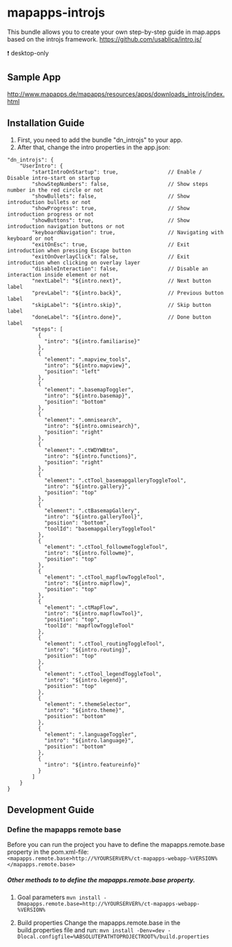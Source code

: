 # mapapps-introjs
This bundle allows you to create your own step-by-step guide in map.apps based on the introjs framework.
https://github.com/usablica/intro.js/

:heavy_exclamation_mark: desktop-only

Sample App
------------------
http://www.mapapps.de/mapapps/resources/apps/downloads_introjs/index.html

Installation Guide
------------------

1. First, you need to add the bundle "dn_introjs" to your app.
2. After that, change the intro properties in the app.json:

```
"dn_introjs": {
    "UserIntro": {
        "startIntroOnStartup": true,                // Enable / Disable intro-start on startup
        "showStepNumbers": false,                   // Show steps number in the red circle or not
        "showBullets": false,                       // Show introduction bullets or not
        "showProgress": true,                       // Show introduction progress or not
        "showButtons": true,                        // Show introduction navigation buttons or not
        "keyboardNavigation": true,                 // Navigating with keyboard or not
        "exitOnEsc": true,                          // Exit introduction when pressing Escape button
        "exitOnOverlayClick": false,                // Exit introduction when clicking on overlay layer
        "disableInteraction": false,                // Disable an interaction inside element or not
        "nextLabel": "${intro.next}",               // Next button label
        "prevLabel": "${intro.back}",               // Previous button label
        "skipLabel": "${intro.skip}",               // Skip button label
        "doneLabel": "${intro.done}",               // Done button label
        "steps": [
          {
            "intro": "${intro.familiarise}"
          },
          {
            "element": ".mapview_tools",
            "intro": "${intro.mapview}",
            "position": "left"
          },
          {
            "element": ".basemapToggler",
            "intro": "${intro.basemap}",
            "position": "bottom"
          },
          {
            "element": ".omnisearch",
            "intro": "${intro.omnisearch}",
            "position": "right"
          },
          {
            "element": ".ctWDYWBtn",
            "intro": "${intro.functions}",
            "position": "right"
          },
          {
            "element": ".ctTool_basemapgalleryToggleTool",
            "intro": "${intro.gallery}",
            "position": "top"
          },
          {
            "element": ".ctBasemapGallery",
            "intro": "${intro.galleryTool}",
            "position": "bottom",
            "toolId": "basemapgalleryToggleTool"
          },
          {
            "element": ".ctTool_followmeToggleTool",
            "intro": "${intro.followme}",
            "position": "top"
          },
          {
            "element": ".ctTool_mapflowToggleTool",
            "intro": "${intro.mapflow}",
            "position": "top"
          },
          {
            "element": ".ctMapFlow",
            "intro": "${intro.mapflowTool}",
            "position": "top",
            "toolId": "mapflowToggleTool"
          },
          {
            "element": ".ctTool_routingToggleTool",
            "intro": "${intro.routing}",
            "position": "top"
          },
          {
            "element": ".ctTool_legendToggleTool",
            "intro": "${intro.legend}",
            "position": "top"
          },
          {
            "element": ".themeSelector",
            "intro": "${intro.theme}",
            "position": "bottom"
          },
          {
            "element": ".languageToggler",
            "intro": "${intro.language}",
            "position": "bottom"
          },
          {
            "intro": "${intro.featureinfo}"
          }
        ]
    }
}
```

Development Guide
------------------
### Define the mapapps remote base
Before you can run the project you have to define the mapapps.remote.base property in the pom.xml-file:
`<mapapps.remote.base>http://%YOURSERVER%/ct-mapapps-webapp-%VERSION%</mapapps.remote.base>`

##### Other methods to to define the mapapps.remote.base property.
1. Goal parameters
`mvn install -Dmapapps.remote.base=http://%YOURSERVER%/ct-mapapps-webapp-%VERSION%`

2. Build properties
Change the mapapps.remote.base in the build.properties file and run:
`mvn install -Denv=dev -Dlocal.configfile=%ABSOLUTEPATHTOPROJECTROOT%/build.properties`

